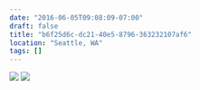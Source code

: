 ```yaml
---
date: "2016-06-05T09:08:09-07:00"
draft: false
title: "b6f25d6c-dc21-40e5-8796-363232107af6"
location: "Seattle, WA"
tags: []
---
```


![](https://d17enza3bfujl8.cloudfront.net/DSCF3604.jpg)
![](https://d17enza3bfujl8.cloudfront.net/DSCF3614.jpg)
